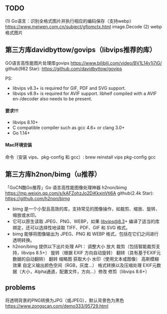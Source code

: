 ## TODO
(1) Go语言：识别全格式图片并执行相应的编码保存（支持webp） https://www.meiwen.com.cn/subject/gfiomctx.html
    image.Decode
(2) webp格式图片

## 第三方库davidbyttow/govips（libvips推荐的库）
GO语言高性能图片处理库govips
    https://www.bilibili.com/video/BV1L14y1i7iG/  
github(982 Star):
    https://github.com/davidbyttow/govips  

PS:
* libvips v8.3+ is required for GIF, PDF and SVG support.
* libvips v8.9+ is required for AVIF support. libheif compiled with a AVIF en-/decoder also needs to be present.

#### 要求!!!
* libvips 8.10+ 
* C compatible compiler such as gcc 4.6+ or clang 3.0+ 
* Go 1.14+ 

#### Mac环境安装
命令（安装 vips、pkg-config 和 gcc）: brew reinstall vips pkg-config gcc

## 第三方库h2non/bimg（u推荐）
「GoCN酷Go推荐」Go 语言高性能图像处理神器 h2non/bimg
    https://mp.weixin.qq.com/s/kAFZohzJo2DiKkxjnVti6A
github(2.4k Star): 
    https://github.com/h2non/bimg

* bimg 是一个小型且高效的库，支持常见的图像操作，如裁剪、缩放、旋转、缩放或水印。
* 它可以原生读取 JPEG、PNG、WEBP，如果 libvips@8.3+ 编译了适当的库绑定，还可以选择性地读取 TIFF、PDF、GIF 和 SVG 格式。
* bimg 能够将图像输出为 JPEG、PNG 和 WEBP 格式，包括在它们之间进行透明转换。
* h2non/bimg 提供以下出片处理 API：
    调整大小
    放大
    裁剪（包括智能裁剪支持，libvips 8.5+）
    旋转（根据 EXIF 方向自动旋转）
    翻转（具有基于EXIF元数据的自动翻转）
    翻转
    缩略图
    获取大小
    水印（使用文本或图像）
    高斯模糊效果
    自定义输出颜色空间（RGB，灰度...）
    格式转换以及压缩处理
    EXIF元数据（大小，Alpha通道，配置文件，方向...）修改
    修剪（libvips 8.6+）

## problems
将透明背景的PNG转换为JPG（或JPEG），默认背景色为黑色
    https://www.zongscan.com/demo333/95729.html
